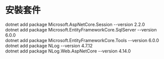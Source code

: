 # 安裝套件  
dotnet add package Microsoft.AspNetCore.Session --version 2.2.0  
dotnet add package Microsoft.EntityFrameworkCore.SqlServer --version 6.0.0  
dotnet add package Microsoft.EntityFrameworkCore.Tools --version 6.0.0  
dotnet add package NLog --version 4.7.12  
dotnet add package NLog.Web.AspNetCore --version 4.14.0  
